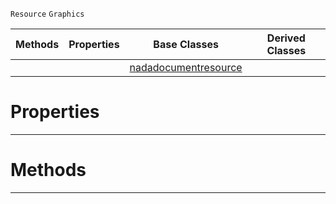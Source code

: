  `Resource` `Graphics`



|Methods|Properties|Base Classes|Derived Classes|
|---|---|---|---|
| | |[nadadocumentresource](https://github.com/ZilchEngine/ZilchDocs/blob/master/code_reference/class_reference/nadadocumentresource.md)| |


 #  Properties


---  
 #  Methods


---  
 

 